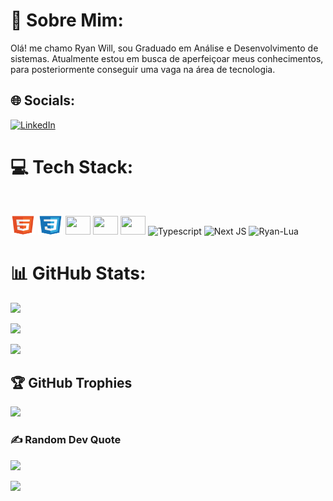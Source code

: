 # 💫 Sobre Mim:

Olá! me chamo Ryan Will, sou Graduado em Análise e Desenvolvimento de sistemas. Atualmente estou em busca de aperfeiçoar meus conhecimentos, para posteriormente conseguir uma vaga na área de tecnologia.

## 🌐 Socials:

[![LinkedIn](https://img.shields.io/badge/LinkedIn-%230077B5.svg?logo=linkedin&logoColor=white)](https://www.linkedin.com/in/ryanwilldars/)

# 💻 Tech Stack:

<div style="display: inline_block"><br>
  <p>
  <img alt="HTML" height="30" width="40" src="https://raw.githubusercontent.com/devicons/devicon/master/icons/html5/html5-original.svg">
    
  <img height="30" width="40" src="https://raw.githubusercontent.com/devicons/devicon/master/icons/css3/css3-original.svg">
  
  <img height="30" width="40" src="https://cdn.jsdelivr.net/gh/devicons/devicon/icons/tailwindcss/tailwindcss-original-wordmark.svg">
   
   <img height="30" width="40" src="https://cdn.jsdelivr.net/gh/devicons/devicon/icons/javascript/javascript-original.svg">

   <img height="30" width="40" src="https://cdn.jsdelivr.net/gh/devicons/devicon/icons/react/react-original.svg">
 
   <img alt="Typescript" height="30" width="40" src="https://cdn.jsdelivr.net/gh/devicons/devicon/icons/typescript/typescript-original.svg">
   
   <img alt="Next JS" height="30" width="40" src="https://cdn.jsdelivr.net/gh/devicons/devicon/icons/nextjs/nextjs-original.svg">

   
  <img alt="Ryan-Lua" height="30" width="40" src="https://cdn.jsdelivr.net/gh/devicons/devicon/icons/lua/lua-plain-wordmark.svg">
      
</div>

# 📊 GitHub Stats:

![](https://github-readme-stats.vercel.app/api?username=ryanwilll&theme=dark&hide_border=false&include_all_commits=true&count_private=false)

![](https://github-readme-streak-stats.herokuapp.com/?user=ryanwilll&theme=dark&hide_border=false)

![](https://github-readme-stats.vercel.app/api/top-langs/?username=ryanwilll&theme=dark&hide_border=false&include_all_commits=true&count_private=false&layout=compact)

## 🏆 GitHub Trophies

![](https://github-profile-trophy.vercel.app/?username=ryanwilll&theme=radical&no-frame=true&no-bg=false&margin-w=4)

### ✍️ Random Dev Quote

![](https://quotes-github-readme.vercel.app/api?type=horizontal&theme=radical)

[![](https://visitcount.itsvg.in/api?id=ryanwilll&icon=0&color=0)](https://visitcount.itsvg.in)

